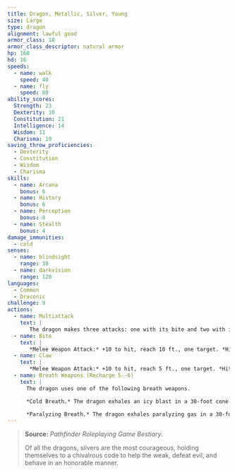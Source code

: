 ```yaml
---
title: Dragon, Metallic, Silver, Young
size: Large
type: dragon
alignment: lawful good
armor_class: 18
armor_class_descriptor: natural armor
hp: 168
hd: 16
speeds:
  - name: walk
    speed: 40
  - name: fly
    speed: 80
ability_scores:
  Strength: 23
  Dexterity: 10
  Constitution: 21
  Intelligence: 14
  Wisdom: 11
  Charisma: 19
saving_throw_proficiencies:
  - Dexterity
  - Constitution
  - Wisdom
  - Charisma
skills:
  - name: Arcana
    bonus: 6
  - name: History
    bonus: 6
  - name: Perception
    bonus: 8
  - name: Stealth
    bonus: 4
damage_immunities:
  - cold
senses:
  - name: blindsight
    range: 30
  - name: darkvision
    range: 120
languages:
  - Common
  - Draconic
challenge: 9
actions:
  - name: Multiattack
    text: |
       The dragon makes three attacks: one with its bite and two with its claws.
  - name: Bite
    text: |
       *Melee Weapon Attack:* +10 to hit, reach 10 ft., one target. *Hit:* 17 (2d10 + 6) piercing damage.
  - name: Claw
    text: |
       *Melee Weapon Attack:* +10 to hit, reach 5 ft., one target. *Hit:* 13 (2d6 + 6) slashing damage.
  - name: Breath Weapons (Recharge 5--6)
    text: |
      The dragon uses one of the following breath weapons.

      *Cold Breath.* The dragon exhales an icy blast in a 30-foot cone. Each creature in that area must make a DC 17 Constitution saving throw, taking 54 (12d8) cold damage on a failed save, or half as much damage on a successful one.

      *Paralyzing Breath.* The dragon exhales paralyzing gas in a 30-foot cone. Each creature in that area must succeed on a DC 17 Constitution saving throw or be paralyzed for 1 minute. A creature can repeat the saving throw at the end of each of its turns, ending the effect on itself on a success.
---
```


> **Source:** *Pathfinder Roleplaying Game Bestiary*.
>
> Of all the dragons, silvers are the most courageous, holding themselves to a chivalrous code to help the weak, defeat evil, and behave in an honorable manner.
